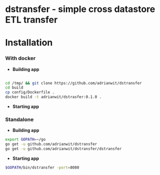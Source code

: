 # dstransfer - simple cross datastore ETL transfer



# Installation


### With docker

- **Building app**
```bash
 
cd /tmp/ && git clone https://github.com/adrianwit/dstransfer
cd build
cp config/Dockerfile .
docker build -t adrianwit/dstrasfer:0.1.0 . 
```

- **Starting app**


### Standalone

- **Building app**

```bash
export GOPATH=~/go
go get -u github.com/adrianwit/dstransfer
go get -u github.com/adrianwit/dstransfer/dstransfer
```

- **Starting app**
```bash
$GOPATH/bin/dstransfer -port=8080
```
